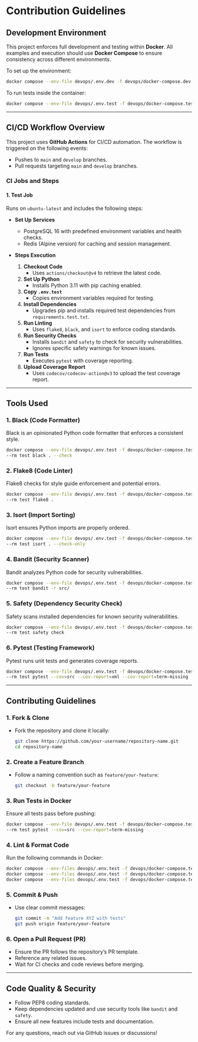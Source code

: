 # Contribution Guidelines

## Development Environment
This project enforces full development and testing within **Docker**. All examples 
and execution should use **Docker Compose** to ensure consistency across different 
environments.

To set up the environment:
```sh
docker compose --env-file devops/.env.dev -f devops/docker-compose.dev.yml up --build
```

To run tests inside the container:
```sh
docker compose --env-file devops/.env.test -f devops/docker-compose.test.yml run --rm test
```

---

## **CI/CD Workflow Overview**
This project uses **GitHub Actions** for CI/CD automation. The workflow is triggered 
on the following events:
- Pushes to `main` and `develop` branches.
- Pull requests targeting `main` and `develop` branches.

### **CI Jobs and Steps**
#### **1. Test Job**
Runs on `ubuntu-latest` and includes the following steps:

- **Set Up Services**
  - PostgreSQL 16 with predefined environment variables and health checks.
  - Redis (Alpine version) for caching and session management.

- **Steps Execution**
  1. **Checkout Code**
     - Uses `actions/checkout@v4` to retrieve the latest code.
  2. **Set Up Python**
     - Installs Python 3.11 with pip caching enabled.
  3. **Copy `.env.test`**
     - Copies environment variables required for testing.
  4. **Install Dependencies**
     - Upgrades pip and installs required test dependencies from `requirements.test.txt`.
  5. **Run Linting**
     - Uses `flake8`, `black`, and `isort` to enforce coding standards.
  6. **Run Security Checks**
     - Installs `bandit` and `safety` to check for security vulnerabilities.
     - Ignores specific safety warnings for known issues.
  7. **Run Tests**
     - Executes `pytest` with coverage reporting.
  8. **Upload Coverage Report**
     - Uses `codecov/codecov-action@v3` to upload the test coverage report.

---

## **Tools Used**

### **1. Black** (Code Formatter)
Black is an opinionated Python code formatter that enforces a consistent style.
```sh
docker compose --env-file devops/.env.test -f devops/docker-compose.test.yml run \
--rm test black . --check
```

### **2. Flake8** (Code Linter)
Flake8 checks for style guide enforcement and potential errors.
```sh
docker compose --env-file devops/.env.test -f devops/docker-compose.test.yml run \
--rm test flake8 .
```

### **3. Isort** (Import Sorting)
Isort ensures Python imports are properly ordered.
```sh
docker compose --env-file devops/.env.test -f devops/docker-compose.test.yml run \
--rm test isort . --check-only
```

### **4. Bandit** (Security Scanner)
Bandit analyzes Python code for security vulnerabilities.
```sh
docker compose --env-file devops/.env.test -f devops/docker-compose.test.yml run \
--rm test bandit -r src/
```

### **5. Safety** (Dependency Security Check)
Safety scans installed dependencies for known security vulnerabilities.
```sh
docker compose --env-file devops/.env.test -f devops/docker-compose.test.yml run \
--rm test safety check
```

### **6. Pytest** (Testing Framework)
Pytest runs unit tests and generates coverage reports.
```sh
docker compose --env-file devops/.env.test -f devops/docker-compose.test.yml run \
--rm test pytest --cov=src --cov-report=xml --cov-report=term-missing
```

---

## **Contributing Guidelines**
### **1. Fork & Clone**
- Fork the repository and clone it locally:
  ```sh
  git clone https://github.com/your-username/repository-name.git
  cd repository-name
  ```

### **2. Create a Feature Branch**
- Follow a naming convention such as `feature/your-feature`:
  ```sh
  git checkout -b feature/your-feature
  ```

### **3. Run Tests in Docker**
Ensure all tests pass before pushing:
```sh
docker compose --env-file devops/.env.test -f devops/docker-compose.test.yml run \
--rm test pytest --cov=src --cov-report=term-missing
```

### **4. Lint & Format Code**
Run the following commands in Docker:
```sh
docker compose --env-files devops/.env.test -f devops/docker-compose.test.yml run --rm test flake8 .
docker compose --env-files devops/.env.test -f devops/docker-compose.test.yml run --rm test black . --check
docker compose --env-files devops/.env.test -f devops/docker-compose.test.yml run --rm test isort . --check-only
```

### **5. Commit & Push**
- Use clear commit messages:
  ```sh
  git commit -m "Add feature XYZ with tests"
  git push origin feature/your-feature
  ```

### **6. Open a Pull Request (PR)**
- Ensure the PR follows the repository’s PR template.
- Reference any related issues.
- Wait for CI checks and code reviews before merging.

---

## **Code Quality & Security**
- Follow PEP8 coding standards.
- Keep dependencies updated and use security tools like `bandit` and `safety`.
- Ensure all new features include tests and documentation.

For any questions, reach out via GitHub issues or discussions!

